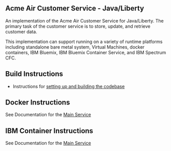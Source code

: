 
## Acme Air Customer Service - Java/Liberty

An implementation of the Acme Air Customer Service for Java/Liberty. The primary task of the customer service is to store, update, and retrieve customer data.

This implementation can support running on a variety of runtime platforms including standalone bare metal system, Virtual Machines, docker containers, IBM Bluemix, IBM Bluemix Container Service, and IBM Spectrum CFC.

## Build Instructions
* Instructions for [setting up and building the codebase](Build_Instructions.md)


## Docker Instructions

See Documentation for the [Main Service](https://github.com/blueperf/acmeair-mainservice-java)


## IBM Container Instructions

See Documentation for the [Main Service](https://github.com/blueperf/acmeair-mainservice-java)